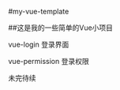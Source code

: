 #my-vue-template

##这是我的一些简单的Vue小项目

vue-login               登录界面

vue-permission          登录权限


未完待续
